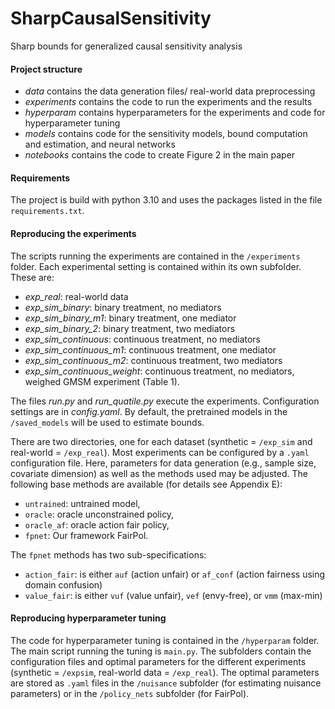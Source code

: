# SharpCausalSensitivity
Sharp bounds for generalized causal sensitivity analysis

#### Project structure 
- *data* contains the data generation files/ real-world data preprocessing
- *experiments* contains the code to run the experiments and the results
- *hyperparam* contains hyperparameters for the experiments and code for hyperparameter tuning
- *models* contains code for the sensitivity models, bound computation and estimation, and neural networks
- *notebooks* contains the code to create Figure 2 in the main paper


#### Requirements
The project is build with python 3.10 and uses the packages listed in the file `requirements.txt`. 

#### Reproducing the experiments
The scripts running the experiments are contained in the `/experiments` folder. Each experimental setting is contained within its own subfolder. These are:
- *exp_real*: real-world data
- *exp_sim_binary*: binary treatment, no mediators
- *exp_sim_binary_m1*: binary treatment, one mediator
- *exp_sim_binary_2*: binary treatment, two mediators
- *exp_sim_continuous*: continuous treatment, no mediators
- *exp_sim_continuous_m1*: continuous treatment, one mediator
- *exp_sim_continuous_m2*: continuous treatment, two mediators
- *exp_sim_continuous_weight*: continuous treatment, no mediators, weighed GMSM experiment (Table 1).

The files *run.py* and *run_quatile.py* execute the experiments. Configuration settings are in *config.yaml*. By default, the pretrained models in the `/saved_models` will be used to estimate bounds. 


There are two directories, one for each dataset (synthetic = `/exp_sim` and real-world = `/exp_real`). Most experiments can be configured by a `.yaml` configuration file. Here, parameters for data generation (e.g., sample size, covariate dimension) as well as the methods used may be adjusted. The following base methods are available (for details see Appendix E):

- `untrained`: untrained model,
- `oracle`: oracle unconstrained policy, 
- `oracle_af`: oracle action fair policy,
- `fpnet`: Our framework FairPol.

The `fpnet` methods has two sub-specifications:
- `action_fair`: is either `auf` (action unfair) or `af_conf` (action fairness using domain confusion)
- `value_fair`: is either `vuf` (value unfair), `vef` (envy-free), or `vmm` (max-min)


#### Reproducing hyperparameter tuning
The code for hyperparameter tuning is contained in the `/hyperparam` folder. The main script running the tuning is `main.py`. The subfolders contain the configuration files and optimal parameters for the different experiments (synthetic = `/expsim`, real-world data = `/exp_real`). The optimal parameters are stored as `.yaml` files in the `/nuisance` subfolder (for estimating nuisance parameters) or in the `/policy_nets` subfolder (for FairPol).
